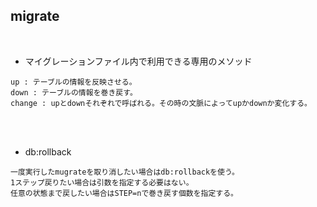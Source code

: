## migrate  
<br>

- マイグレーションファイル内で利用できる専用のメソッド  
```
up : テーブルの情報を反映させる。
down : テーブルの情報を巻き戻す。
change : upとdownそれぞれで呼ばれる。その時の文脈によってupかdownか変化する。
```
<br>
<br>

- db:rollback  
```
一度実行したmugrateを取り消したい場合はdb:rollbackを使う。
1ステップ戻りたい場合は引数を指定する必要はない。
任意の状態まで戻したい場合はSTEP=nで巻き戻す個数を指定する。
```